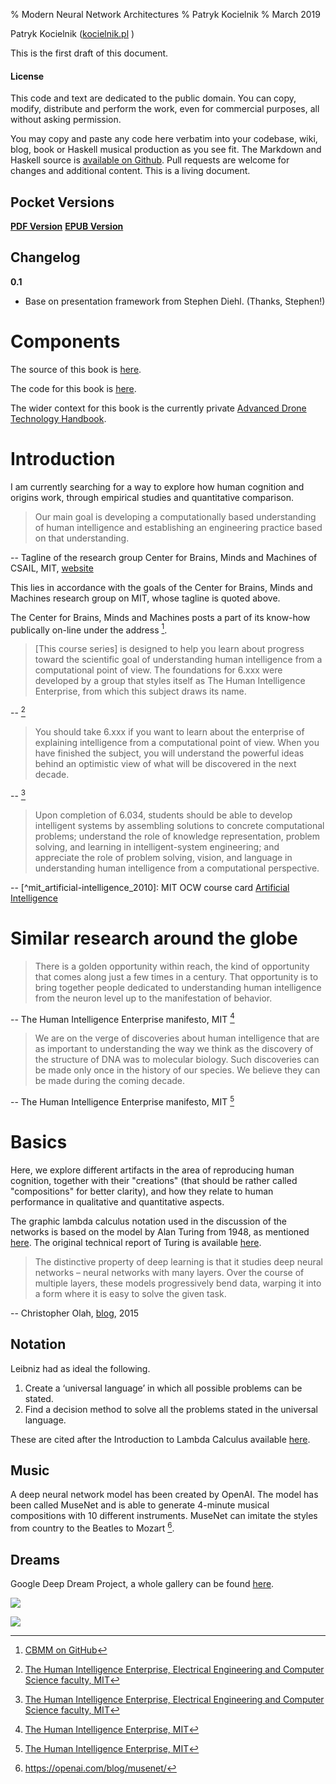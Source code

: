 % Modern Neural Network Architectures
% Patryk Kocielnik
% March 2019

Patryk Kocielnik (<a class="author" href="https://kocielnik.pl">kocielnik.pl</a> )

This is the first draft of this document.

#### License

This code and text are dedicated to the public domain. You can copy, modify,
distribute and perform the work, even for commercial purposes, all without
asking permission.

You may copy and paste any code here verbatim into your codebase, wiki, blog,
book or Haskell musical production as you see fit. The Markdown and Haskell
source is [available on Github](https://github.com/kocielnik/mnna). Pull requests are
welcome for changes and additional content. This is a living document.

Pocket Versions
---------------

**[PDF Version](http://mnna.kocielnik.pl/mnna.pdf)**
**[EPUB Version](http://mnna.kocielnik.pl/mnna.epub)**

Changelog
---------

**0.1**

* Base on presentation framework from Stephen Diehl. (Thanks, Stephen!)

Components
==========

The source of this book is [here](https://github.com/kocielnik/mnna).

The code for this book is [here](https://gitlab.com/kocielnik/neural-network-architectures).

The wider context for this book is the currently private [Advanced Drone Technology Handbook](https://gitlab.com/kocielnik/advanced_drone_technology_handbook).

Introduction
==============

I am currently searching for a way to explore how human cognition and origins work, through empirical studies and quantitative comparison.

> Our main goal is developing a computationally based understanding of human intelligence and establishing an engineering practice based on that understanding.

-- Tagline of the research group Center for Brains, Minds and Machines of CSAIL, MIT, [website](https://www.csail.mit.edu/research/center-brains-minds-and-machines#projects)

This lies in accordance with the goals of the Center for Brains, Minds and Machines research group on MIT, whose tagline is quoted above.

The Center for Brains, Minds and Machines posts a part of its know-how publically on-line under the address [^github_cbmm].

[^github_cbmm]: [CBMM on GitHub](https://github.com/CBMM)

> [This course series] is designed to help you learn about progress toward the scientific goal of understanding human intelligence from a computational point of view. The foundations for 6.xxx were developed by a group that styles itself as The Human Intelligence Enterprise, from which this subject draws its name.

-- [^mit_ocw_human-intelligence]

[^mit_ocw_human-intelligence]: [The Human Intelligence Enterprise, Electrical Engineering and Computer Science faculty, MIT](http://ocw2.mit.edu/courses/electrical-engineering-and-computer-science/6-803-the-human-intelligence-enterprise-spring-2006/syllabus/)

> You should take 6.xxx if you want to learn about the enterprise of explaining intelligence from a computational point of view. When you have finished the subject, you will understand the powerful ideas behind an optimistic view of what will be discovered in the next decade.

-- [^mit_ocw_human-intelligence]

> Upon completion of 6.034, students should be able to develop intelligent systems by assembling solutions to concrete computational problems; understand the role of knowledge representation, problem solving, and learning in intelligent-system engineering; and appreciate the role of problem solving, vision, and language in understanding human intelligence from a computational perspective.

-- [^mit_artificial-intelligence_2010]: MIT OCW course card [Artificial Intelligence](http://ocw2.mit.edu/courses/electrical-engineering-and-computer-science/6-034-artificial-intelligence-fall-2010/)

Similar research around the globe
=================================

> There is a golden opportunity within reach, the kind of opportunity that comes along just a few times in a century. That opportunity is to bring together people dedicated to understanding human intelligence from the neuron level up to the manifestation of behavior.

-- The Human Intelligence Enterprise manifesto, MIT [^hie]

[^hie]:[The Human Intelligence Enterprise, MIT](http://groups.csail.mit.edu/genesis/HIE/)

> We are on the verge of discoveries about human intelligence that are as important to understanding the way we think as the discovery of the structure of DNA was to molecular biology. Such discoveries can be made only once in the history of our species. We believe they can be made during the coming decade. 

-- The Human Intelligence Enterprise manifesto, MIT [^hie]

Basics
======

Here, we explore different artifacts in the area of reproducing human cognition, together with their "creations" (that should be rather called "compositions" for better clarity), and how they relate to human performance in qualitative and quantitative aspects.

The graphic lambda calculus notation used in the discussion of the networks is based on the model by Alan Turing from 1948, as mentioned [here](https://chorasimilarity.wordpress.com/2013/06/26/teaser-b-type-neural-networks-in-graphic-lambda-calculus-i/). The original technical report of Turing is available [here](http://www.alanturing.net/turing_archive/archive/l/l32/L32-001.html).

> The distinctive property of deep learning is that it studies deep neural networks – neural networks with many layers. Over the course of multiple layers, these models progressively bend data, warping it into a form where it is easy to solve the given task.

-- Christopher Olah, [blog](https://colah.github.io/posts/2015-09-NN-Types-FP/), 2015

Notation
--------

Leibniz had as ideal the following.

1. Create a ‘universal language’ in which all possible problems can be stated.
2. Find a decision method to solve all the problems stated in the universal language.

These are cited after the Introduction to Lambda Calculus available [here](https://www.researchgate.net/profile/Henk_hendrik_Barendregt/publication/215458960_Introduction_to_lambda_calculus/links/004635182bdcc3df8e000000/Introduction-to-lambda-calculus.pdf?origin=publication_detail).

Music
-----

A deep neural network model has been created by OpenAI. The model has been called MuseNet and is able to generate 4-minute musical compositions with 10 different instruments. MuseNet can imitate the styles from country to the Beatles to Mozart [^openai_musenet].

[^openai_musenet]: https://openai.com/blog/musenet/

Dreams
-----

Google Deep Dream Project, a whole gallery can be found [here](https://photos.google.com/share/AF1QipPX0SCl7OzWilt9LnuQliattX4OUCj_8EP65_cTVnBmS1jnYgsGQAieQUc1VQWdgQ?key=aVBxWjhwSzg2RjJWLWRuVFBBZEN1d205bUdEMnhB).

![](https://3.bp.blogspot.com/-4Uj3hPFupok/VYIT6s_c9OI/AAAAAAAAAlc/_yGdbbsmGiw/s1600/ibis.png)

![](https://4.bp.blogspot.com/-PK_bEYY91cw/VYIVBYw63uI/AAAAAAAAAlo/iUsA4leua10/s1600/seurat-layout.png)


